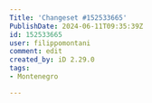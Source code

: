 ```yaml
---
Title: 'Changeset #152533665'
PublishDate: 2024-06-11T09:35:39Z
id: 152533665
user: filippomontani
comment: edit
created_by: iD 2.29.0
tags:
- Montenegro

---
```

